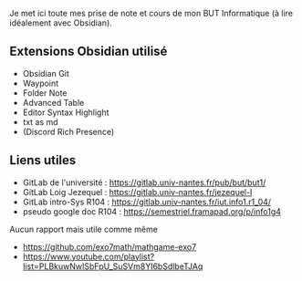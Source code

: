 Je met ici toute mes prise de note et cours de mon BUT Informatique (à lire idéalement avec Obsidian).
## Extensions Obsidian utilisé
- Obsidian Git
- Waypoint
- Folder Note
- Advanced Table
- Editor Syntax Highlight
- txt as md
- (Discord Rich Presence)
## Liens utiles
- GitLab de l'université : https://gitlab.univ-nantes.fr/pub/but/but1/
- GitLab Loig Jezequel : https://gitlab.univ-nantes.fr/jezequel-l
- GitLab intro-Sys R104 : https://gitlab.univ-nantes.fr/iut.info1.r1_04/
- pseudo google doc R104 : https://semestriel.framapad.org/p/info1g4

Aucun rapport mais utile comme même
- https://github.com/exo7math/mathgame-exo7
- https://www.youtube.com/playlist?list=PLBkuwNwISbFpU_SuSVm8YI6bSdlbeTJAq